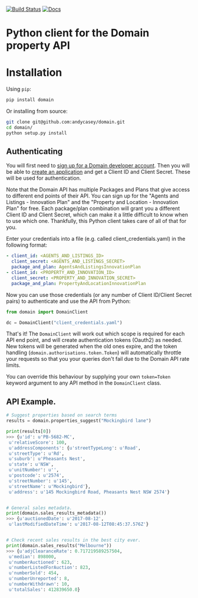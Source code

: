 [![Build Status](https://travis-ci.org/andycasey/domain.svg?branch=master)](https://travis-ci.org/andycasey/domaing)
[![Docs](https://readthedocs.org/projects/domain/badge/?version=latest)](http://domain.readthedocs.io/en/latest/)

# Python client for the Domain property API 


# Installation

Using ``pip``:

````bash
pip install domain
````

Or installing from source:

````bash
git clone git@github.com:andycasey/domain.git
cd domain/
python setup.py install
````


## Authenticating 

You will first need to [sign up for a Domain developer account](https://developer.domain.com.au/).
Then you will be able to [create an application](https://developer.domain.com.au/applications) and get a Client ID and Client Secret. 
These will be used for authentication.

Note that the Domain API has multiple Packages and Plans that give access to
different end points of their API. You can sign up for the 
"Agents and Listings - Innovation Plan" and the
"Property and Location - Innovation Plan" for free.
Each package/plan combination will grant you a different Client ID and Client
Secret, which can make it a little difficult to know when to use which one.
Thankfully, this Python client takes care of all of that for you. 

Enter your credentials into a file (e.g. called client_credentials.yaml) in the
following format:

````yaml
- client_id: <AGENTS_AND_LISTINGS_ID>
  client_secret: <AGENTS_AND_LISTINGS_SECRET>
  package_and_plan: AgentsAndListingsInnovationPlan 
- client_id: <PROPERTY_AND_INNOVATION_ID>
  client_secret: <PROPERTY_AND_INNOVATION_SECRET>
  package_and_plan: PropertyAndLocationInnovationPlan
````


Now you can use those credentials (or any number of Client ID/Client Secret pairs)
to authenticate and use the API from Python:

````python
from domain import DomainClient

dc = DomainClient("client_credentials.yaml")
````

That's it! The `DomainClient` will work out which scope is required for each API
end point, and will create authentication tokens (Oauth2) as needed. New tokens
will be generated when the old ones expire, and the token handling
(`domain.authorisations.token.Token`) will automatically throttle your requests
so that you your queries don't fail due to the Domain API rate limits.

You can override this behaviour by supplying your own `token=Token` keyword 
argument to any API method in the `DomainClient` class.


## API Example.


````python
# Suggest properties based on search terms
results = domain.properties_suggest("Mockingbird lane")

print(results[0])
>>> {u'id': u'PB-5682-MC',
 u'relativeScore': 100,
 u'addressComponents': {u'streetTypeLong': u'Road',
 u'streetType': u'Rd',
 u'suburb': u'Pheasants Nest',
 u'state': u'NSW',
 u'unitNumber': u'',
 u'postcode': u'2574',
 u'streetNumber': u'145',
 u'streetName': u'Mockingbird'},
 u'address': u'145 Mockingbird Road, Pheasants Nest NSW 2574'}


# General sales metadata.
print(domain.sales_results_metadata())
>>> {u'auctionedDate': u'2017-08-12',
 u'lastModifiedDateTime': u'2017-08-12T08:45:37.576Z'}


# Check recent sales results in the best city ever.
print(domain.sales_results("Melbourne"))
>>> {u'adjClearanceRate': 0.717219589257504,
 u'median': 898000,
 u'numberAuctioned': 623,
 u'numberListedForAuction': 823,
 u'numberSold': 454,
 u'numberUnreported': 8,
 u'numberWithdrawn': 10,
 u'totalSales': 412839650.0}
 ````
